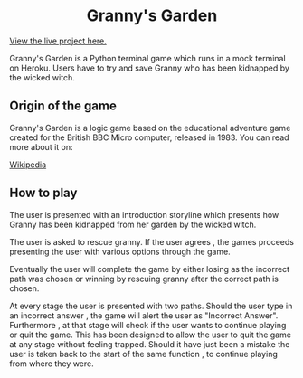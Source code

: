 <h1 align="center">Granny's Garden</h1>

[View the live project here.](https://)

<p style="justify">Granny's Garden is a Python terminal game which runs in a mock terminal on Heroku. Users have to try and save Granny 
who has been kidnapped by the wicked witch.</p>

## Origin of the game

<p style="justify">Granny's Garden is a logic game based on the educational adventure game created for the British BBC Micro computer, released in 1983. You can read more about it on:</p> 

[Wikipedia](https://en.wikipedia.org/wiki/Granny%27s_Garden)

## How to play

<p style="justify">The user is presented with an introduction storyline which presents how Granny has been kidnapped from her garden by the wicked witch.</p> 

<p style="justify">The user is asked to rescue granny. If the user agrees , the games proceeds presenting the user with various options through the game.</p> 

<p style="justify">Eventually the user will complete the game by either losing as the incorrect path was chosen or winning by rescuing granny after the correct path is chosen.</p> 

<p style="justify">At every stage the user is presented with two paths. Should the user type in an incorrect answer , the game will alert the user as "Incorrect Answer". Furthermore , at that stage will check if the user wants to continue playing or quit the game. This has been designed to allow the user to quit the game at any stage without feeling trapped. Should it have just been a mistake the user is taken back to the start of the same function , to continue playing from where they were.</p> 
